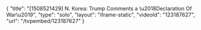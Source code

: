 {
    "title": "[1508521429] N. Korea: Trump Comments a \u2018Declaration Of War\u2019",
    "type": "solo",
    "layout": "iframe-static",
    "videoId": "123187627",
    "url": "\/tvpembed\/123187627"
}